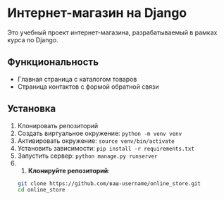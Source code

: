 # Интернет-магазин на Django

Это учебный проект интернет-магазина, разрабатываемый в рамках курса по Django.

## Функциональность

- Главная страница с каталогом товаров
- Страница контактов с формой обратной связи

## Установка

1. Клонировать репозиторий
2. Создать виртуальное окружение: `python -m venv venv`
3. Активировать окружение: `source venv/bin/activate`
4. Установить зависимости: `pip install -r requirements.txt`
5. Запустить сервер: `python manage.py runserver`
6. 1. **Клонируйте репозиторий**:
   ```bash
   git clone https://github.com/ваш-username/online_store.git
   cd online_store